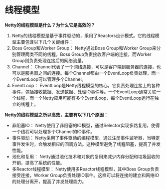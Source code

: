 # 线程模型

**Netty的线程模型是什么？为什么它是高效的？**

1. Netty的线程模型是基于事件驱动的，采用了Reactors设计模式。它的线程模型主要包含以下几个关键组件：
2. Boss Group和Worker Group： Netty通过Boss Group和Worker Group来分别管理两类不同的线程。Boss Group负责接收客户端的连接，而Worker Group则负责处理连接后的网络流量。
3. Channel： Channel代表了一个网络连接，可以是客户端到服务器的连接，也可以是服务器之间的连接。每个Channel都由一个EventLoop负责处理，而一个EventLoop可以管理多个Channel。
4. EventLoop： EventLoop是Netty线程模型的核心。它负责处理连接上的各种事件，包括接收数据、发送数据、处理IO事件等。一个EventLoop通常关联一个线程，而一个Netty应用可能有多个EventLoop，每个EventLoop运行在独立的线程上。

**Netty的线程模型之所以高效，主要有以下几个原因：**

- 非阻塞IO： Netty使用了非阻塞的IO模型，通过Selector实现多路复用，使得一个线程可以处理多个Channel的IO事件。
- 事件驱动： Netty采用了事件驱动的编程模型，通过注册事件监听器，当特定事件发生时，会触发相应的回调方法。这种模型避免了线程阻塞，提高了并发性能。
- 池化和复用： Netty通过池化技术和对象的复用来减少内存分配和垃圾回收的开销，提高了系统的性能。
- 多Reactor线程模型： Netty使用多Reactor线程模型，其中Boss Group负责接受连接，Worker Group负责处理IO事件。这样可以将连接的建立和网络IO的处理分离开，提高了并发处理能力。